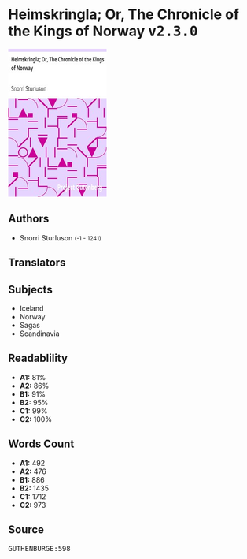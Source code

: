# Heimskringla; Or, The Chronicle of the Kings of Norway <kbd>v2.3.0</kbd>

![](./cover.medium.jpg "")

## Authors


 - Snorri Sturluson <small>(-1 - 1241)</small>

## Translators



## Subjects


 - Iceland
 - Norway
 - Sagas
 - Scandinavia

## Readablility


 - **A1:** 81%
 - **A2:** 86%
 - **B1:** 91%
 - **B2:** 95%
 - **C1:** 99%
 - **C2:** 100%

## Words Count


 - **A1:** 492
 - **A2:** 476
 - **B1:** 886
 - **B2:** 1435
 - **C1:** 1712
 - **C2:** 973

## Source


<kbd>GUTHENBURGE:598</kbd>
